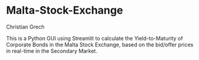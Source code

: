 # Malta-Stock-Exchange
 Christian Grech

 This is a Python GUI using Streamlit to calculate the Yield-to-Maturity of Corporate Bonds in the Malta Stock Exchange, based on the bid/offer prices in real-time in the Secondary Market.
